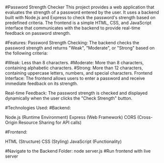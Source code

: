 #Password Strength Checker
This project provides a web application that evaluates the strength of a password entered by the user. It uses a backend built with Node.js and Express to check the password's strength based on predefined criteria. The frontend is a simple HTML, CSS, and JavaScript interface that communicates with the backend to provide real-time feedback on password strength.

#Features:
Password Strength Checking: The backend checks the password strength and returns "Weak", "Moderate", or "Strong" based on the following criteria:

#Weak: Less than 8 characters.
#Moderate: More than 8 characters, containing alphabetic characters.
#Strong: More than 12 characters, containing uppercase letters, numbers, and special characters.
Frontend Interface: The frontend allows users to enter a password and receive immediate feedback on its strength.

Real-time Feedback: The password strength is checked and displayed dynamically when the user clicks the "Check Strength" button.

#Technologies Used:
#Backend:

Node.js (Runtime Environment)
Express (Web Framework)
CORS (Cross-Origin Resource Sharing for API calls)

#Frontend:

HTML (Structure)
CSS (Styling)
JavaScript (Functionality)

#Navigate to the Backend Folder:
node server.js
#Run frontend with live server
